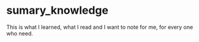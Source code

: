 # sumary_knowledge
This is what I learned, what I read and I want to note for me, for every one who need.
